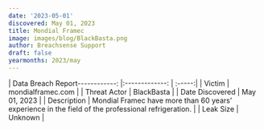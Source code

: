 ```yaml
---
date: '2023-05-01'
discovered: May 01, 2023
title: Mondial Framec
image: images/blog/BlackBasta.png
author: Breachsense Support
draft: false
yearmonths: 2023/may
---
```


| Data Breach Report------------:     |:-------------:    | :-----:|
| Victim      | mondialframec.com      | 
| Threat Actor      | BlackBasta      | 
| Date Discovered      | May 01, 2023      | 
| Description      | Mondial Framec have more than 60 years’ experience in the field of the professional refrigeration.      | 
| Leak Size      | Unknown      | 

